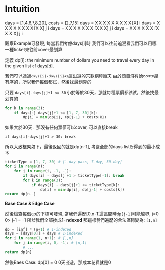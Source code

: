# Intuition

days = [1,4,6,7,8,20], costs = [2,7,15]
days = X X X X X X X X X [X]
                          i
days = X X X X X X X X [X X]
                        j i
days = X X X X X X X [X X X]
                      j   i
days = X X X X X X [X X X X]
                    j     i

觀察Example可發現, 每當我們考慮days[i]時
我們可以往前追溯看我們可以用哪一種ticket來往前cover最划算

定義 dp[i]: the minimum number of dollars you need to travel every day in the given list of days[:i].

我們可以透過`days[i]-days[j]+1`這出遊的天數橫跨幾天
由於題目沒有說costs是有序的，所以我們每個都試，然後找最划算的

只要 `days[i]-days[j]+1 <= 30` 小於等於30天，那就每種票價都試試，然後找最划算的
```py
for k in range(3):
    if days[i]-days[j]+1 <= [1, 7, 30][k]:
        dp[i] = min(dp[i], dp[j-1] + costs[k])
```

如果大於30天，那沒有任何票價可以cover, 可以直接break

`if days[i]-days[j]+1 > 30: break`

所以大致框架如下，最後返回的就是dp[n-1], 考慮全部的days list所得到的最小成本

```py
ticketType = [1, 7, 30] # [1-day pass, 7-day, 30-day]
for i in range(n):
    for j in range(i, -1, -1):
        if days[i] - days[j]+1 > ticketType[-1]: break
        for k in range(3):
            if days[i] - days[j]+1 <= ticketType[k]:
                dp[i] = min(dp[i], dp[j-1] + costs[k])
return dp[n-1]
```

**Base Case & Edge Case**

然後檢查每個dp的下標可發現, 當我們遍歷[0,n-1]這區間時`dp[j-1]`可能越界, j=0 0> j-1 = -1
所以我們全部換成**1-indexed**
那這樣我們遍歷的合法區間變為: `[1,n]`

```py
dp = [inf] * (n+1) # 1-indexed
days = [days[0]] + days # 1-indexed
for i in range(1, n+1): # [1,n]
    for j in range(i, 0, -1): # [n,1]
        # ...
return dp[n]
```

然後Baes Case: dp[0] = 0
0天出遊，那成本花費就是0